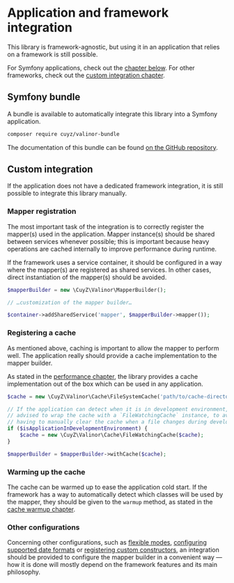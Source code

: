 # Application and framework integration

This library is framework-agnostic, but using it in an application that relies
on a framework is still possible.

For Symfony applications, check out the [chapter below](#symfony-bundle). For
other frameworks, check out the [custom integration
chapter](#custom-integration).

## Symfony bundle

A bundle is available to automatically integrate this library into a Symfony
application.

```bash
composer require cuyz/valinor-bundle
```

The documentation of this bundle can be found
[on the GitHub repository](https://github.com/CuyZ/Valinor-Bundle/#readme).

## Custom integration

If the application does not have a dedicated framework integration, it is still
possible to integrate this library manually.

### Mapper registration

The most important task of the integration is to correctly register the
mapper(s) used in the application. Mapper instance(s) should be shared between
services whenever possible; this is important because heavy operations are
cached internally to improve performance during runtime.

If the framework uses a service container, it should be configured in a way
where the mapper(s) are registered as shared services. In other cases, direct
instantiation of the mapper(s) should be avoided.

```php
$mapperBuilder = new \CuyZ\Valinor\MapperBuilder();

// …customization of the mapper builder…

$container->addSharedService('mapper', $mapperBuilder->mapper());
```

### Registering a cache

As mentioned above, caching is important to allow the mapper to perform well.
The application really should provide a cache implementation to the mapper
builder.

As stated in the [performance chapter], the library provides a cache
implementation out of the box which can be used in any application.

```php
$cache = new \CuyZ\Valinor\Cache\FileSystemCache('path/to/cache-directory');

// If the application can detect when it is in development environment, it is
// advised to wrap the cache with a `FileWatchingCache` instance, to avoid
// having to manually clear the cache when a file changes during development.
if ($isApplicationInDevelopmentEnvironment) {
    $cache = new \CuyZ\Valinor\Cache\FileWatchingCache($cache);
}

$mapperBuilder = $mapperBuilder->withCache($cache);
```

### Warming up the cache

The cache can be warmed up to ease the application cold start. If the framework
has a way to automatically detect which classes will be used by the mapper, they
should be given to the `warmup` method, as stated in the [cache warmup chapter].

### Other configurations

Concerning other configurations, such as [flexible modes], [configuring
supported date formats] or [registering custom constructors], an integration 
should be provided to configure the mapper builder in a convenient way — how it
is done will mostly depend on the framework features and its main philosophy.

[performance chapter]: performance-and-caching.md
[cache warmup chapter]: performance-and-caching.md#warming-up-cache
[flexible modes]: ../usage/type-strictness-and-flexibility.md
[configuring supported date formats]: ../how-to/deal-with-dates.md
[registering custom constructors]: ../how-to/use-custom-object-constructors.md
